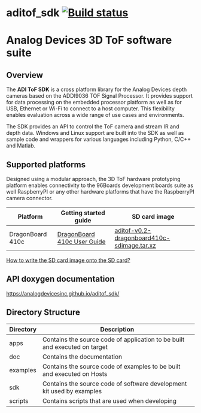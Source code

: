 # aditof_sdk [![Build status](https://ci.appveyor.com/api/projects/status/46t36hmy77ejrf88/branch/master?svg=true)](https://ci.appveyor.com/project/analogdevicesinc/aditof-sdk/branch/master)
# Analog Devices 3D ToF software suite

## Overview
The **ADI ToF SDK** is a cross platform library for the Analog Devices depth cameras based on the ADDI9036 TOF Signal Processor. It provides support for data processing on the embedded processor platform as well as for USB, Ethernet or Wi-Fi to connect to a host computer. This flexibility enables evaluation across a wide range of use cases and environments.

The SDK provides an API to control the ToF camera and stream IR and depth data. Windows and Linux support are built into the SDK as well as sample code and wrappers for various languages including Python, C/C++ and Matlab.

## Supported platforms
Designed using a modular approach, the 3D ToF hardware prototyping platform enables connectivity to the 96Boards development boards suite as well RaspberryPI or any other hardware platforms that have the RaspberryPI camera connector. 

| Platform | Getting started guide | SD card image |
| --------- | ----------- | ----------- |
| DragonBoard 410c | [DragonBoard 410c User Guide](doc/dragonboard410c/user_guide.md) | [aditof-v0.2-dragonboard410c-sdimage.tar.xz](http://swdownloads.analog.com/cse/aditof/aditof-v0.2-dragonboard410c-sdimage.tar.xz) |

[How to write the SD card image onto the SD card?](doc/sdcard_burn.md)

## API doxygen documentation
https://analogdevicesinc.github.io/aditof_sdk/

## Directory Structure
| Directory | Description |
| --------- | ----------- |
| apps | Contains the source code of application to be built and executed on target |
| doc | Contains the documentation |
| examples | Contains the source code of examples to be built and executed on Hosts |
| sdk | Contains the source code of software development kit used by examples |
| scripts | Contains scripts that are used when developing |

